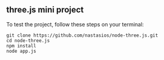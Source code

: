 <h2>three.js mini project</h2>

To test the project, follow these steps on your terminal:

```
git clone https://github.com/nastasios/node-three.js.git
cd node-three.js
npm install
node app.js
```